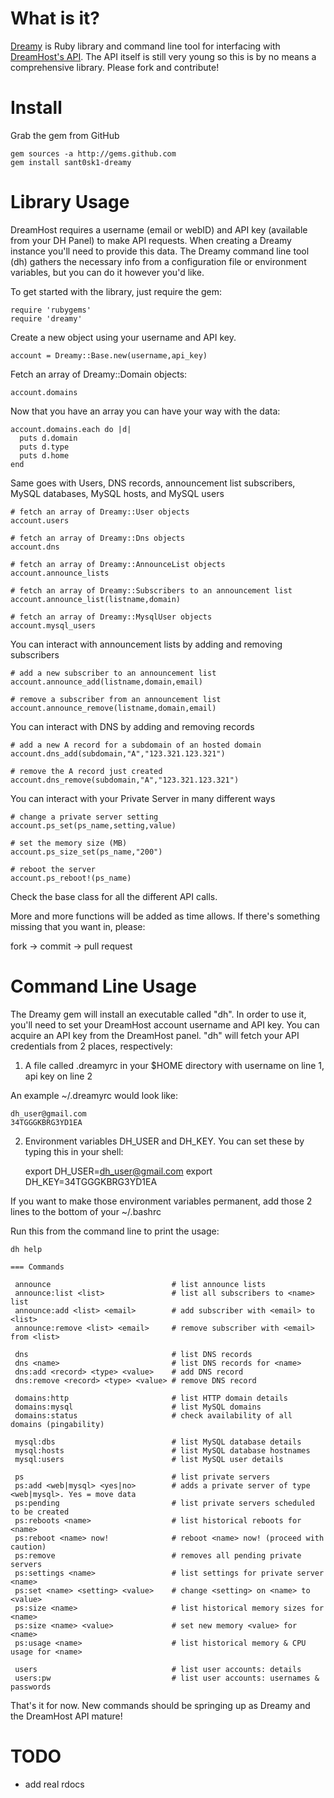 What is it?
===========

[Dreamy][1] is Ruby library and command line tool for interfacing with [DreamHost's API][2]. The API itself is still very young so this is by no means a comprehensive library. Please fork and contribute!


Install
=======

Grab the gem from GitHub

    gem sources -a http://gems.github.com
    gem install sant0sk1-dreamy

Library Usage
=============

DreamHost requires a username (email or webID) and API key (available from your DH Panel) to make API requests. When creating a Dreamy instance you'll need to provide this data. The Dreamy command line tool (dh) gathers the necessary info from a configuration file or environment variables, but you can do it however you'd like.

To get started with the library, just require the gem:

    require 'rubygems'
    require 'dreamy'
    
Create a new object using your username and API key.
    
    account = Dreamy::Base.new(username,api_key)
    
Fetch an array of Dreamy::Domain objects:

    account.domains
    
Now that you have an array you can have your way with the data:

    account.domains.each do |d|
      puts d.domain
      puts d.type
      puts d.home
    end
    
Same goes with Users, DNS records, announcement list subscribers, MySQL databases, MySQL hosts, and MySQL users
    
    # fetch an array of Dreamy::User objects
    account.users
    
    # fetch an array of Dreamy::Dns objects
    account.dns
    
    # fetch an array of Dreamy::AnnounceList objects
    account.announce_lists 
    
    # fetch an array of Dreamy::Subscribers to an announcement list
    account.announce_list(listname,domain)
    
    # fetch an array of Dreamy::MysqlUser objects
    account.mysql_users
    
You can interact with announcement lists by adding and removing subscribers
    
    # add a new subscriber to an announcement list
    account.announce_add(listname,domain,email)
    
    # remove a subscriber from an announcement list
    account.announce_remove(listname,domain,email)
    
You can interact with DNS by adding and removing records

    # add a new A record for a subdomain of an hosted domain
    account.dns_add(subdomain,"A","123.321.123.321")
    
    # remove the A record just created
    account.dns_remove(subdomain,"A","123.321.123.321")
    
You can interact with your Private Server in many different ways

    # change a private server setting
    account.ps_set(ps_name,setting,value)
    
    # set the memory size (MB)
    account.ps_size_set(ps_name,"200")
    
    # reboot the server
    account.ps_reboot!(ps_name)
    
Check the base class for all the different API calls.
    
More and more functions will be added as time allows. If there's something missing that you want in, please:

fork -> commit -> pull request
    
Command Line Usage
==================

The Dreamy gem will install an executable called "dh". In order to use it, you'll need to set your DreamHost account username and API key. You can acquire an API key from the DreamHost panel. "dh" will fetch your API credentials from 2 places, respectively:

1)  A file called .dreamyrc in your $HOME directory with username on line 1, api key on line 2

An example ~/.dreamyrc would look like:

    dh_user@gmail.com
    34TGGGKBRG3YD1EA
    
2) Environment variables DH\_USER and DH\_KEY. You can set these by typing this in your shell:

    export DH_USER=dh_user@gmail.com
    export DH_KEY=34TGGGKBRG3YD1EA
    
If you want to make those environment variables permanent, add those 2 lines to the bottom of your ~/.bashrc


Run this from the command line to print the usage:

    dh help
    
    === Commands

     announce                           # list announce lists
     announce:list <list>               # list all subscribers to <name> list
     announce:add <list> <email>        # add subscriber with <email> to <list>
     announce:remove <list> <email>     # remove subscriber with <email> from <list>

     dns                                # list DNS records
     dns <name>                         # list DNS records for <name>
     dns:add <record> <type> <value>    # add DNS record 
     dns:remove <record> <type> <value> # remove DNS record

     domains:http                       # list HTTP domain details
     domains:mysql                      # list MySQL domains
     domains:status                     # check availability of all domains (pingability)
     
     mysql:dbs                          # list MySQL database details
     mysql:hosts                        # list MySQL database hostnames
     mysql:users                        # list MySQL user details

     ps                                 # list private servers
     ps:add <web|mysql> <yes|no>        # adds a private server of type <web|mysql>. Yes = move data
     ps:pending                         # list private servers scheduled to be created
     ps:reboots <name>                  # list historical reboots for <name>
     ps:reboot <name> now!              # reboot <name> now! (proceed with caution)
     ps:remove                          # removes all pending private servers
     ps:settings <name>                 # list settings for private server <name>
     ps:set <name> <setting> <value>    # change <setting> on <name> to <value>
     ps:size <name>                     # list historical memory sizes for <name>
     ps:size <name> <value>             # set new memory <value> for <name>
     ps:usage <name>                    # list historical memory & CPU usage for <name>

     users                              # list user accounts: details
     users:pw                           # list user accounts: usernames & passwords

     
That's it for now. New commands should be springing up as Dreamy and the DreamHost API mature!

TODO
====

* add real rdocs

[1]:http://github.com/sant0sk1/dreamy
[2]:http://wiki.Dreamy.com/API